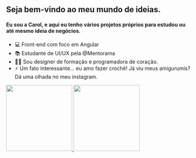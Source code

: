 ## Seja bem-vindo ao meu mundo de ideias.
#### Eu sou a **Carol**, e aqui eu tenho vários projetos próprios para estudou ou até mesmo ideia de negócios.

- 💻 Front-end com foco em Angular
- 📚 Estudante de UI/UX pela @Mentorama
- 👩‍🎓 Sou designer de formação e programadora de coração.
- ⚡ Um fato interessante... eu amo fazer crochê! Já viu meus amigurumis? Dá uma olhada no meu instagram.

 <div>
  <a href="https://github.com/mlorac">
  <img height="180em" src="https://github-readme-stats.vercel.app/api?username=mlorac&show_icons=true&theme=tokyonight&include_all_commits=true&count_private=true"/>
  <img height="180em" src="https://github-readme-stats.vercel.app/api/top-langs/?username=mlorac&layout=compact&langs_count=7&theme=tokyonight"/>
</div>
